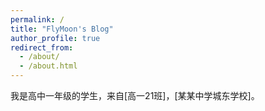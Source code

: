 ```yaml
---
permalink: /
title: "FlyMoon's Blog"
author_profile: true
redirect_from: 
  - /about/
  - /about.html
---
```


我是高中一年级的学生，来自[高一21班]，[某某中学城东学校]。




